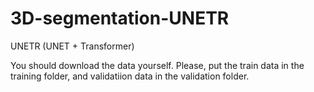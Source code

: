 # 3D-segmentation-UNETR
UNETR (UNET + Transformer)

You should download the data yourself.
Please, put the train data in the training folder, and validatiion data in the validation folder.
